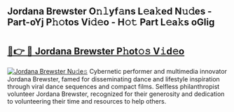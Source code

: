 ## Jordana Brewster O𝚗𝚕yf𝚊ns L𝚎a𝚔ed N𝚞𝚍es - Part-oYj P𝚑𝚘tos Vi𝚍𝚎o - H𝚘𝚝 Part L𝚎a𝚔s oGlig

# <h2><a href="http://kfanqu1.oniu.top/?m=Jordana+Brewster">🔗👉 🔴 Jordana Brewster P𝚑ot𝚘𝚜 V𝚒d𝚎o</a></h2>

[![Jordana Brewster Nu𝚍e𝚜](https://i.imgur.com/0qMVB7G.gif)](http://kfanqu1.oniu.top/?m=Jordana+Brewster)
Cybernetic performer and multimedia innovator Jordana Brewster, famed for disseminating dance and lifestyle inspiration through viral dance sequences and compact films. Selfless philanthropist volunteer Jordana Brewster, recognized for their generosity and dedication to volunteering their time and resources to help others.  
